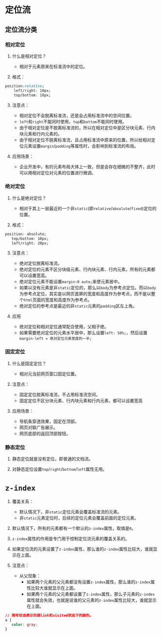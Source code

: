 # 定位流

## 定位流分类

### 相对定位

1. 什么是相对定位？
    - 相对于元素原来在标准流中的定位。

2. 格式：
```css
position:relative;
    left/right: 10px;
    top/bottom: 10px;
```

3. 注意点：
   - 相对定位不会脱离标准流，还是会占用标准流中的空间位置。
   - `left`和`right`不能同时使用，`top`和`bottom`不能同时使用。
   - 由于相对定位是不脱离标准流的，所以在相对定位中是区分块元素、行内块元素和行内元素的。
   - 由于相对定位不脱离标准流，且占用标准流中原来的位置，所以给相对定位元素设置`margin`/`padding`等属性时，会影响到标准流的布局。
   
4. 应用场景：
   - 企业开发中，有的元素布局大体上一致，但是会存在细微的不整齐，此时可以用相对定位对元素的位置进行微调。

### 绝对定位

1. 什么是绝对定位？
   - 相对于其上一层最近的一个非`static`(即`relative`/`absolute`/`fixed`)定位的位置。
   
2. 格式：
```css
position: absolute;
   top/bottom: 10px;
   left/right: 20px;
```

3. 注意点：
   - 绝对定位脱离标准流。
   - 绝对定位的元素不区分块级元素、行内块元素、行内元素，所有的元素都可以设置宽高。
   - 绝对定位元素不能设置`margin:0 auto;`来使元素居中。
   - 如果以没有元素是非`static`定位的，那么以`body`为参考点定位。而以`body`为参考点定位，其实是以网页首屏的宽度和高度作为参考点，而不是以整个`html`页面的宽度和高度作为参考点。
   - 绝对定位的参考点是最近的非`static`元素的`padding`区左上角。
   
4. 应用
   - 绝对定位和相对定位通常配合使用，父相子绝。
   - 如果需要绝对定位的元素水平居中，那么设置`left: 50%;`，然后设置`margin-left = 绝对定位元素宽度的一半;`

### 固定定位

1. 什么是固定定位？
   - 相对元当前网页窗口固定位置。

2. 注意点：
   - 固定定位脱离标准流，不占用标准流空间。
   - 固定定位不区分块元素、行内块元素和行内元素，都可以设置宽高
   
3. 应用场景：
   - 导航条穿透效果，固定在顶部。
   - 网页对联广告展示。
   - 网页底部的返回顶部按钮。
   
### 静态定位

1. 静态定位就是没有定位，即普通的文档流。

2. 对静态定位设置`top`/`right`/`bottom`/`left`属性无用。

# `z-index`

1. 覆盖关系：
   - 默认情况下，非`static`定位元素会覆盖标准流的元素。
   - 非`static`元素定位时，后续的定位元素会覆盖前面的定位元素。

2. 默认情况下，所有的元素都有一个默认的`z-index`属性，取值是`0`。

3. `z-index`属性的作用是专门用于控制定位流元素的覆盖关系的。

4. 如果定位流的元素设置了`z-index`属性，那么谁的`z-index`属性比较大，谁就显示在上面。

5. 注意点：
   - 从父现象：
      - 如果两个元素的父元素都没有设置`z-index`属性，那么谁的`z-index`属性比较大谁就显示在上面。
      - 如果两个元素的父元素都设置了`z-index`属性，那么子元素的`z-index`属性就会失效，也就是说谁的父元素的`z-index`属性比较大，谁就显示在上面。
   

```css
// 简写状态表示的是link和visited状态下的颜色。
a {
   color: gray;
}
```

